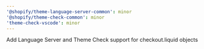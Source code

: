 ```yaml
---
'@shopify/theme-language-server-common': minor
'@shopify/theme-check-common': minor
'theme-check-vscode': minor
---
```


Add Language Server and Theme Check support for checkout.liquid objects
